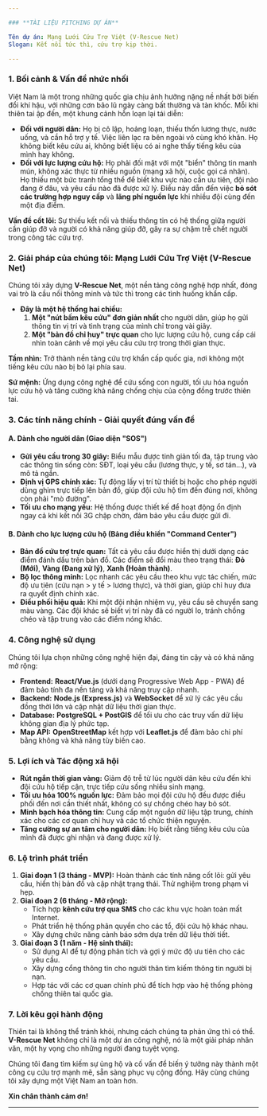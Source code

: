 ```yaml
---

### **TÀI LIỆU PITCHING DỰ ÁN**

Tên dự án: Mạng Lưới Cứu Trợ Việt (V-Rescue Net)  
Slogan: Kết nối tức thì, cứu trợ kịp thời.

---
```


### **1\. Bối cảnh & Vấn đề nhức nhối**

Việt Nam là một trong những quốc gia chịu ảnh hưởng nặng nề nhất bởi biến đổi khí hậu, với những cơn bão lũ ngày càng bất thường và tàn khốc. Mỗi khi thiên tai ập đến, một khung cảnh hỗn loạn lại tái diễn:

* **Đối với người dân:** Họ bị cô lập, hoảng loạn, thiếu thốn lương thực, nước uống, và cần hỗ trợ y tế. Việc liên lạc ra bên ngoài vô cùng khó khăn. Họ không biết kêu cứu ai, không biết liệu có ai nghe thấy tiếng kêu của mình hay không.  
* **Đối với lực lượng cứu hộ:** Họ phải đối mặt với một "biển" thông tin manh mún, không xác thực từ nhiều nguồn (mạng xã hội, cuộc gọi cá nhân). Họ thiếu một bức tranh tổng thể để biết khu vực nào cần ưu tiên, đội nào đang ở đâu, và yêu cầu nào đã được xử lý. Điều này dẫn đến việc **bỏ sót các trường hợp nguy cấp** và **lãng phí nguồn lực** khi nhiều đội cùng đến một địa điểm.

**Vấn đề cốt lõi:** Sự thiếu kết nối và thiếu thông tin có hệ thống giữa người cần giúp đỡ và người có khả năng giúp đỡ, gây ra sự chậm trễ chết người trong công tác cứu trợ.

### **2\. Giải pháp của chúng tôi: Mạng Lưới Cứu Trợ Việt (V-Rescue Net)**

Chúng tôi xây dựng **V-Rescue Net**, một nền tảng công nghệ hợp nhất, đóng vai trò là cầu nối thông minh và tức thì trong các tình huống khẩn cấp.

* **Đây là một hệ thống hai chiều:**  
  1. **Một "nút bấm kêu cứu" đơn giản nhất** cho người dân, giúp họ gửi thông tin vị trí và tình trạng của mình chỉ trong vài giây.  
  2. **Một "bản đồ chỉ huy" trực quan** cho lực lượng cứu hộ, cung cấp cái nhìn toàn cảnh về mọi yêu cầu cứu trợ trong thời gian thực.

**Tầm nhìn:** Trở thành nền tảng cứu trợ khẩn cấp quốc gia, nơi không một tiếng kêu cứu nào bị bỏ lại phía sau.

**Sứ mệnh:** Ứng dụng công nghệ để cứu sống con người, tối ưu hóa nguồn lực cứu hộ và tăng cường khả năng chống chịu của cộng đồng trước thiên tai.

### **3\. Các tính năng chính \- Giải quyết đúng vấn đề**

#### **A. Dành cho người dân (Giao diện "SOS")**

* **Gửi yêu cầu trong 30 giây:** Biểu mẫu được tinh giản tối đa, tập trung vào các thông tin sống còn: SĐT, loại yêu cầu (lương thực, y tế, sơ tán…), và mô tả ngắn.  
* **Định vị GPS chính xác:** Tự động lấy vị trí từ thiết bị hoặc cho phép người dùng ghim trực tiếp lên bản đồ, giúp đội cứu hộ tìm đến đúng nơi, không còn phải "mò đường".  
* **Tối ưu cho mạng yếu:** Hệ thống được thiết kế để hoạt động ổn định ngay cả khi kết nối 3G chập chờn, đảm bảo yêu cầu được gửi đi.

#### **B. Dành cho lực lượng cứu hộ (Bảng điều khiển "Command Center")**

* **Bản đồ cứu trợ trực quan:** Tất cả yêu cầu được hiển thị dưới dạng các điểm đánh dấu trên bản đồ. Các điểm sẽ đổi màu theo trạng thái: **Đỏ (Mới)**, **Vàng (Đang xử lý)**, **Xanh (Hoàn thành)**.  
* **Bộ lọc thông minh:** Lọc nhanh các yêu cầu theo khu vực tác chiến, mức độ ưu tiên (cứu nạn \> y tế \> lương thực), và thời gian, giúp chỉ huy đưa ra quyết định chính xác.  
* **Điều phối hiệu quả:** Khi một đội nhận nhiệm vụ, yêu cầu sẽ chuyển sang màu vàng. Các đội khác sẽ biết vị trí này đã có người lo, tránh chồng chéo và tập trung vào các điểm nóng khác.

### **4\. Công nghệ sử dụng**

Chúng tôi lựa chọn những công nghệ hiện đại, đáng tin cậy và có khả năng mở rộng:

* **Frontend:** **React/Vue.js** (dưới dạng Progressive Web App \- PWA) để đảm bảo tính đa nền tảng và khả năng truy cập nhanh.  
* **Backend:** **Node.js (Express.js)** và **WebSocket** để xử lý các yêu cầu đồng thời lớn và cập nhật dữ liệu thời gian thực.  
* **Database:** **PostgreSQL \+ PostGIS** để tối ưu cho các truy vấn dữ liệu không gian địa lý phức tạp.  
* **Map API:** **OpenStreetMap** kết hợp với **Leaflet.js** để đảm bảo chi phí bằng không và khả năng tùy biến cao.

### **5\. Lợi ích và Tác động xã hội**

* **Rút ngắn thời gian vàng:** Giảm độ trễ từ lúc người dân kêu cứu đến khi đội cứu hộ tiếp cận, trực tiếp cứu sống nhiều sinh mạng.  
* **Tối ưu hóa 100% nguồn lực:** Đảm bảo mọi đội cứu hộ đều được điều phối đến nơi cần thiết nhất, không có sự chồng chéo hay bỏ sót.  
* **Minh bạch hóa thông tin:** Cung cấp một nguồn dữ liệu tập trung, chính xác cho các cơ quan chỉ huy và các tổ chức thiện nguyện.  
* **Tăng cường sự an tâm cho người dân:** Họ biết rằng tiếng kêu cứu của mình đã được ghi nhận và đang được xử lý.

### **6\. Lộ trình phát triển**

1. **Giai đoạn 1 (3 tháng \- MVP):** Hoàn thành các tính năng cốt lõi: gửi yêu cầu, hiển thị bản đồ và cập nhật trạng thái. Thử nghiệm trong phạm vi hẹp.  
2. **Giai đoạn 2 (6 tháng \- Mở rộng):**  
   * Tích hợp **kênh cứu trợ qua SMS** cho các khu vực hoàn toàn mất Internet.  
   * Phát triển hệ thống phân quyền cho các tổ, đội cứu hộ khác nhau.  
   * Xây dựng chức năng cảnh báo sớm dựa trên dữ liệu thời tiết.  
3. **Giai đoạn 3 (1 năm \- Hệ sinh thái):**  
   * Sử dụng AI để tự động phân tích và gợi ý mức độ ưu tiên cho các yêu cầu.  
   * Xây dựng cổng thông tin cho người thân tìm kiếm thông tin người bị nạn.  
   * Hợp tác với các cơ quan chính phủ để tích hợp vào hệ thống phòng chống thiên tai quốc gia.

### **7\. Lời kêu gọi hành động**

Thiên tai là không thể tránh khỏi, nhưng cách chúng ta phản ứng thì có thể. **V-Rescue Net** không chỉ là một dự án công nghệ, nó là một giải pháp nhân văn, một hy vọng cho những người đang tuyệt vọng.

Chúng tôi đang tìm kiếm sự ủng hộ và cố vấn để biến ý tưởng này thành một công cụ cứu trợ mạnh mẽ, sẵn sàng phục vụ cộng đồng. Hãy cùng chúng tôi xây dựng một Việt Nam an toàn hơn.

**Xin chân thành cảm ơn\!**

---

